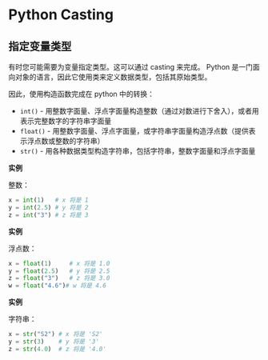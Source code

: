 # Python Casting  


## 指定变量类型  

有时您可能需要为变量指定类型。这可以通过 casting 来完成。 Python 是一门面向对象的语言，因此它使用类来定义数据类型，包括其原始类型。

因此，使用构造函数完成在 python 中的转换：  

- `int()` - 用整数字面量、浮点字面量构造整数（通过对数进行下舍入），或者用表示完整数字的字符串字面量
- `float()` - 用整数字面量、浮点字面量，或字符串字面量构造浮点数（提供表示浮点数或整数的字符串）
- `str()` - 用各种数据类型构造字符串，包括字符串，整数字面量和浮点字面量   

**实例**  

整数：  

```py
x = int(1)   # x 将是 1
y = int(2.5) # y 将是 2
z = int("3") # z 将是 3
```

**实例**  

浮点数：  

```py
x = float(1)     # x 将是 1.0
y = float(2.5)   # y 将是 2.5
z = float("3")   # z 将是 3.0
w = float("4.6")# w 将是 4.6
```

**实例**  

字符串：  

```py
x = str("S2") # x 将是 'S2'
y = str(3)    # y 将是 '3'
z = str(4.0)  # z 将是 '4.0'
```



